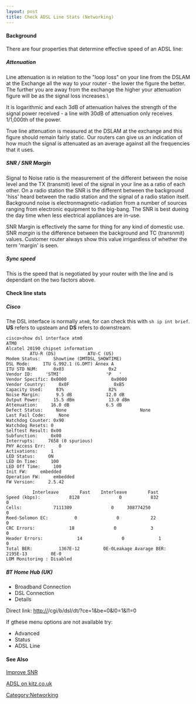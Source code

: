 ```yaml
---
layout: post 
title: Check ADSL Line Stats (Networking)
---
```


#### Background

There are four properties that determine effective speed of an ADSL
line:

##### Attenuation

Line attenuation is in relation to the \"loop loss\" on your line from
the DSLAM at the Exchange all the way to your router - the lower the
figure the better. The further you are away from the exchange the higher
your attenuation figure will be as the signal loss increases.\    

It is logarithmic and each 3dB of attenuation halves the strength of the
signal power received - a line with 30dB of attenuation only receives
1/1,000th of the power.

True line attenuation is measured at the DSLAM at the exchange and this
figure should remain fairly static. Our routers can give us an
indication of how much the signal is attenuated as an average against
all the frequencies that it uses.

##### SNR / SNR Margin

Signal to Noise ratio is the measurement of the different between the
noise level and the TX (transmit) level of the signal in your line as a
ratio of each other. On a radio station the SNR is the different between
the background \'hiss\' heard between the radio station and the signal
of a radio station itself. Background noise is
electronmagnetic-radiation from a number of sources ranging from
electronic equipment to the big-bang. The SNR is best dueing the day
time when less electrical appliances are in-use.

SNR Margin is effectively the same for thing for any kind of domestic
use. SNR *margin* is the difference between the background and TC
(transnmit) values. Customer router always show this value irrigardless
of whether the term \'margin\' is seen.

##### Sync speed

This is the speed that is negotiated by your router with the line and is
dependant on the two factors above.

#### Check line stats

##### Cisco

The DSL interface is normally `atm0`, for can check this with
`sh ip int brief`. **US** refers to upsteam and **DS** refers to
downstream.

    cisco>show dsl interface atm0
    ATM0
    Alcatel 20190 chipset information
             ATU-R (DS)            ATU-C (US)
    Modem Status:     Showtime (DMTDSL_SHOWTIME)
    DSL Mode:     ITU G.992.1 (G.DMT) Annex A
    ITU STD NUM:      0x03                 0x2 
    Vendor ID:     'STMI'                 'P   '
    Vendor Specific: 0x0000                 0x0000
    Vendor Country:     0x0F                 0xB5
    Capacity Used:     83%                 82%
    Noise Margin:      9.5 dB             12.0 dB
    Output Power:     15.5 dBm             13.0 dBm
    Attenuation:     16.0 dB              6.5 dB
    Defect Status:     None                            None                        
    Last Fail Code:     None
    Watchdog Counter: 0x90
    Watchdog Resets: 0
    Selftest Result: 0x00
    Subfunction:     0x00 
    Interrupts:     7658 (0 spurious)
    PHY Access Err:     0
    Activations:     1
    LED Status:     ON
    LED On Time:     100
    LED Off Time:     100
    Init FW:     embedded
    Operation FW:     embedded
    FW Version:     2.5.42

              Interleave        Fast    Interleave        Fast
    Speed (kbps):           8128               0           832               0
    Cells:            7111309               0     308774250               0
    Reed-Solomon EC:          0               0            22               0
    CRC Errors:             18               0             3               0
    Header Errors:             14               0             1               0
    Total BER:          1367E-12         0E-0Leakage Avarage BER:      2195E-13         0E-0
    LOM Monitoring : Disabled

##### BT Home Hub (UK)

-   Broadband Connection
-   DSL Connection
-   Details

Direct link:
<http://><Home hub IP address>/cgi/b/dsl/dt/?ce=1&be=0&l0=1&l1=0

If gthese menu options are not available try:

-   Advanced
-   Status
-   ADSL Line

#### See Also

[Improve SNR](Improve_SNR_(Networking) "wikilink")

[ADSL on kitz.co.uk](http://www.kitz.co.uk/adsl/)

[Category:Networking](Category:Networking "wikilink")
